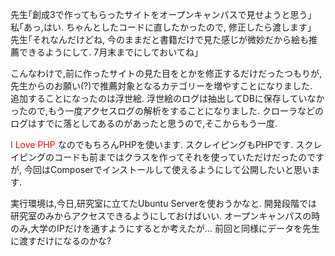 先生｢創成3で作ってもらったサイトをオープンキャンパスで見せようと思う｣  
私｢あっ,はい. ちゃんとしたコードに直したかったので, 修正したら渡します｣  
先生｢それなんだけどね, 今のままだと書籍だけで見た感じが微妙だから絵も推薦できるようにして. 7月末までにしておいてね｣

こんなわけで,前に作ったサイトの見た目をとかを修正するだけだったつもりが, 先生からのお願い(?)で推薦対象となるカテゴリーを増やすことになりました.  
追加することになったのは浮世絵. 浮世絵のログは抽出してDBに保存していなかったので,もう一度アクセスログの解析をすることになりました. クローラなどのログはすでに落としてあるのがあったと思うので,そこからもう一度.

<Font color="red">I Love PHP</font> なのでもちろんPHPを使います. スクレイピングもPHPです. スクレイピングのコードも前まではクラスを作ってそれを使っていただけだったのですが, 今回はComposerでインストールして使えるようにして公開したいと思います.

実行環境は,今日,研究室に立てたUbuntu Serverを使おうかなと. 開発段階では研究室のみからアクセスできるようにしておけばいい. オープンキャンパスの時のみ,大学のIPだけを通すようにするとか考えたが... 前回と同様にデータを先生に渡すだけになるのかな?
